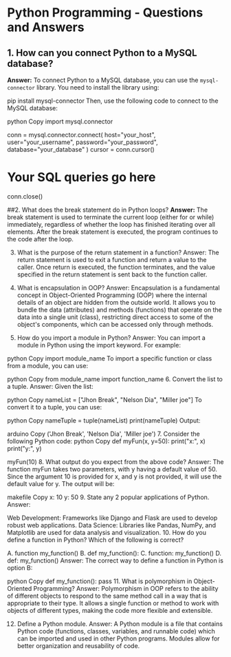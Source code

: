 # Python Programming - Questions and Answers

## 1. How can you connect Python to a MySQL database?
**Answer:**
To connect Python to a MySQL database, you can use the `mysql-connector` library. You need to install the library using:

pip install mysql-connector
Then, use the following code to connect to the MySQL database:

python
Copy
import mysql.connector

conn = mysql.connector.connect(
    host="your_host",
    user="your_username",
    password="your_password",
    database="your_database"
)
cursor = conn.cursor()
# Your SQL queries go here
conn.close()

##2. What does the break statement do in Python loops?
**Answer:** The break statement is used to terminate the current loop (either for or while) immediately, regardless of whether the loop has finished iterating over all elements. After the break statement is executed, the program continues to the code after the loop.

3. What is the purpose of the return statement in a function?
Answer: The return statement is used to exit a function and return a value to the caller. Once return is executed, the function terminates, and the value specified in the return statement is sent back to the function caller.

4. What is encapsulation in OOP?
Answer: Encapsulation is a fundamental concept in Object-Oriented Programming (OOP) where the internal details of an object are hidden from the outside world. It allows you to bundle the data (attributes) and methods (functions) that operate on the data into a single unit (class), restricting direct access to some of the object's components, which can be accessed only through methods.

5. How do you import a module in Python?
Answer: You can import a module in Python using the import keyword. For example:

python
Copy
import module_name
To import a specific function or class from a module, you can use:

python
Copy
from module_name import function_name
6. Convert the list to a tuple.
Answer: Given the list:

python
Copy
nameList = ["Jhon Break", "Nelson Dia", "Miller joe"]
To convert it to a tuple, you can use:

python
Copy
nameTuple = tuple(nameList)
print(nameTuple)
Output:

arduino
Copy
('Jhon Break', 'Nelson Dia', 'Miller joe')
7. Consider the following Python code:
python
Copy
def myFun(x, y=50):
    print("x:", x)
    print("y:", y)

myFun(10)
8. What output do you expect from the above code?
Answer: The function myFun takes two parameters, with y having a default value of 50. Since the argument 10 is provided for x, and y is not provided, it will use the default value for y. The output will be:

makefile
Copy
x: 10
y: 50
9. State any 2 popular applications of Python.
Answer:

Web Development: Frameworks like Django and Flask are used to develop robust web applications.
Data Science: Libraries like Pandas, NumPy, and Matplotlib are used for data analysis and visualization.
10. How do you define a function in Python?
Which of the following is correct?

A. function my_function()
B. def my_function():
C. function: my_function()
D. def: my_function()
Answer: The correct way to define a function in Python is option B:

python
Copy
def my_function():
    pass
11. What is polymorphism in Object-Oriented Programming?
Answer: Polymorphism in OOP refers to the ability of different objects to respond to the same method call in a way that is appropriate to their type. It allows a single function or method to work with objects of different types, making the code more flexible and extensible.

12. Define a Python module.
Answer: A Python module is a file that contains Python code (functions, classes, variables, and runnable code) which can be imported and used in other Python programs. Modules allow for better organization and reusability of code.
